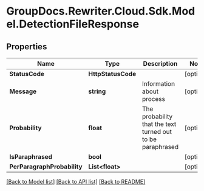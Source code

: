 # GroupDocs.Rewriter.Cloud.Sdk.Model.DetectionFileResponse

## Properties

Name | Type | Description | Notes
------------ | ------------- | ------------- | -------------
**StatusCode** | **HttpStatusCode** |  | [optional] 
**Message** | **string** | Information about process | [optional] 
**Probability** | **float** | The probability that the text turned out to be paraphrased | [optional] 
**IsParaphrased** | **bool** |  | [optional] 
**PerParagraphProbability** | **List&lt;float&gt;** |  | [optional] 

[[Back to Model list]](../README.md#documentation-for-models) [[Back to API list]](../README.md#documentation-for-api-endpoints) [[Back to README]](../README.md)

